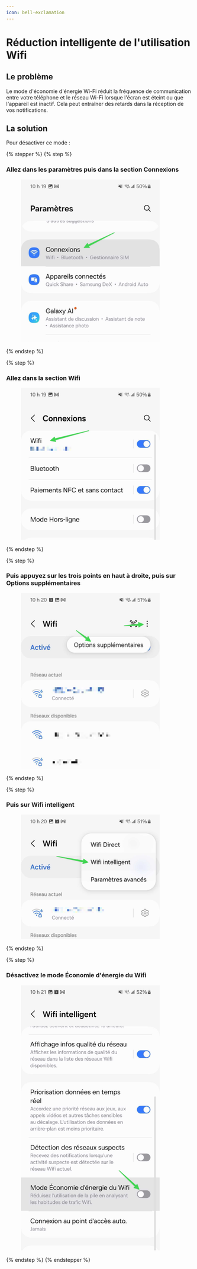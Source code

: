 ```yaml
---
icon: bell-exclamation
---
```


# Réduction intelligente de l'utilisation Wifi

## Le problème

Le mode d'économie d'énergie Wi-Fi réduit la fréquence de communication entre votre téléphone et le réseau Wi-Fi lorsque l'écran est éteint ou que l'appareil est inactif. Cela peut entraîner des retards dans la réception de vos notifications.

## La solution

Pour désactiver ce mode :&#x20;

{% stepper %}
{% step %}
### Allez dans les paramètres puis dans la section Connexions

<div align="left"><figure><img src="../../../.gitbook/assets/Screenshot_20250203_101935_Settings.jpg" alt="" width="375"><figcaption></figcaption></figure></div>
{% endstep %}

{% step %}
### Allez dans la section Wifi

<div align="left"><figure><img src="../../../.gitbook/assets/Screenshot_20250203_101944_Settings.jpg" alt="" width="375"><figcaption></figcaption></figure></div>
{% endstep %}

{% step %}
### Puis appuyez sur les trois points en haut à droite, puis sur Options supplémentaires

<div align="left"><figure><img src="../../../.gitbook/assets/Screenshot_20250203_102016_Settings.jpg" alt="" width="375"><figcaption></figcaption></figure></div>
{% endstep %}

{% step %}
### Puis sur Wifi intelligent

<div align="left"><figure><img src="../../../.gitbook/assets/Screenshot_20250203_102030_Settings.jpg" alt="" width="375"><figcaption></figcaption></figure></div>
{% endstep %}

{% step %}
### Désactivez le mode Économie d'énergie du Wifi

<div align="left"><figure><img src="../../../.gitbook/assets/Screenshot_20250203_102134_Settings.jpg" alt="" width="375"><figcaption></figcaption></figure></div>
{% endstep %}
{% endstepper %}
